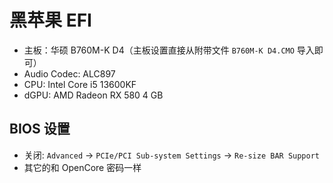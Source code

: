 # 黑苹果 EFI

* 主板：华硕 B760M-K D4（主板设置直接从附带文件 `B760M-K D4.CMO` 导入即可）
* Audio Codec: ALC897
* CPU: Intel Core i5 13600KF
* dGPU: AMD Radeon RX 580 4 GB

## BIOS 设置

* 关闭: `Advanced` -> `PCIe/PCI Sub-system Settings` -> `Re-size BAR Support`
* 其它的和 OpenCore 密码一样
